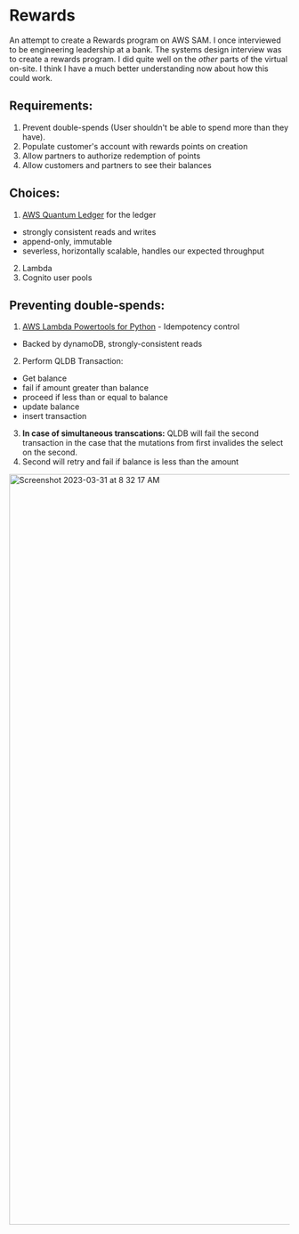 # Rewards

An attempt to create a Rewards program on AWS SAM.
I once interviewed to be engineering leadership at a bank. The systems design interview was to create a rewards program. I did quite well on the _other_ parts of the virtual on-site. I think I have a much better understanding now about how this could work.

## Requirements:
1. Prevent double-spends (User shouldn't be able to spend more than they have).
2. Populate customer's account with rewards points on creation
3. Allow partners to authorize redemption of points
4. Allow customers and partners to see their balances

## Choices:
1. [AWS Quantum Ledger](https://aws.amazon.com/qldb/) for the ledger
  - strongly consistent reads and writes
  - append-only, immutable
  - severless, horizontally scalable, handles our expected throughput
2. Lambda
3. Cognito user pools

## Preventing double-spends:
1. [AWS Lambda Powertools for Python](https://awslabs.github.io/aws-lambda-powertools-python/2.9.1/utilities/idempotency/) - Idempotency control
- Backed by dynamoDB, strongly-consistent reads
2. Perform QLDB Transaction:
 - Get balance
 - fail if amount greater than balance
 - proceed if less than or equal to balance
 - update balance
 - insert transaction
 
3. __In case of simultaneous transcations:__ QLDB will fail the second transaction in the case that the mutations from first invalides the select on the second.
4. Second will retry and fail if balance is less than the amount

<img width="1350" alt="Screenshot 2023-03-31 at 8 32 17 AM" src="https://user-images.githubusercontent.com/160455/229120949-d81550c8-216f-403d-862d-a361fd86b532.png">


